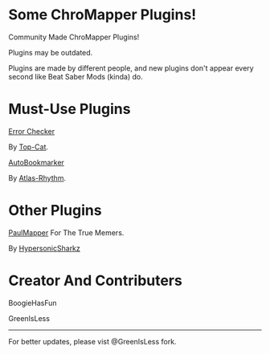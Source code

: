 
# Some ChroMapper Plugins!
Community Made ChroMapper Plugins!

Plugins may be outdated.

Plugins are made by different people, and new plugins don't appear every second like Beat Saber Mods (kinda) do.

# Must-Use Plugins
[Error Checker](https://github.com/Top-Cat/CM-ErrorChecker/releases/download/0.4.0/ErrorChecker.zip) 

By [Top-Cat](https://github.com/Top-Cat).

[AutoBookmarker](https://github.com/Atlas-Rhythm/ChroMapperAutoBookmarker/releases/download/1.1.0/ChroMapperAutoBookmarkerPlugin.1.1.0.zip) 

By [Atlas-Rhythm](http://github.com/Atlas-Rhythm).

# Other Plugins
[PaulMapper](https://github.com/HypersonicSharkz/PaulMapper/releases/download/v0.3.1.2/PaulMapper.zip) For The True Memers. 

By [HypersonicSharkz](https://github.com/HypersonicSharkz)

# Creator And Contributers
BoogieHasFun

GreenIsLess

---------------------
For better updates, please vist @GreenIsLess fork.
